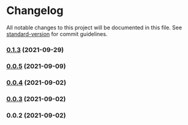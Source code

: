 # Changelog

All notable changes to this project will be documented in this file. See [standard-version](https://github.com/conventional-changelog/standard-version) for commit guidelines.

### [0.1.3](https://github.com/notifirehq/sendgrid/compare/v0.1.4...v0.1.3) (2021-09-29)

### [0.0.5](https://github.com/notifirehq/sendgrid/compare/v0.0.4...v0.0.5) (2021-09-09)

### [0.0.4](https://github.com/scopsy/sendgrid-email-provider/compare/v0.0.3...v0.0.4) (2021-09-02)

### [0.0.3](https://github.com/scopsy/sendgrid-email-provider/compare/v0.0.2...v0.0.3) (2021-09-02)

### 0.0.2 (2021-09-02)

